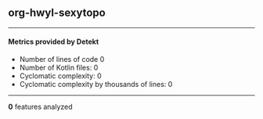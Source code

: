 ## org-hwyl-sexytopo
----
#### Metrics provided by Detekt
* Number of lines of code 0
* Number of Kotlin files: 0
* Cyclomatic complexity: 0
* Cyclomatic complexity by thousands of lines: 0 

----
**0** features analyzed




